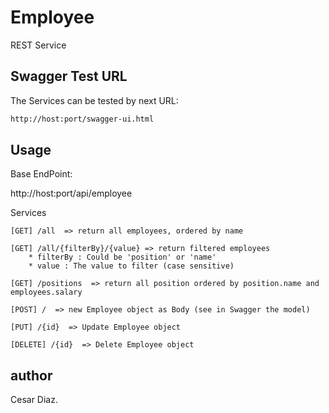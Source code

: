 # Employee

REST Service

## Swagger Test URL

The Services can be tested by next URL:


```bash
http://host:port/swagger-ui.html
```

## Usage

Base EndPoint:

http://host:port/api/employee


Services 
```
[GET] /all  => return all employees, ordered by name
```
```
[GET] /all/{filterBy}/{value} => return filtered employees
    * filterBy : Could be 'position' or 'name'
    * value : The value to filter (case sensitive)
```
```
[GET] /positions  => return all position ordered by position.name and employees.salary
```
```
[POST] /  => new Employee object as Body (see in Swagger the model)
```

```
[PUT] /{id}  => Update Employee object
```

```
[DELETE] /{id}  => Delete Employee object
```
## author
Cesar Diaz.
